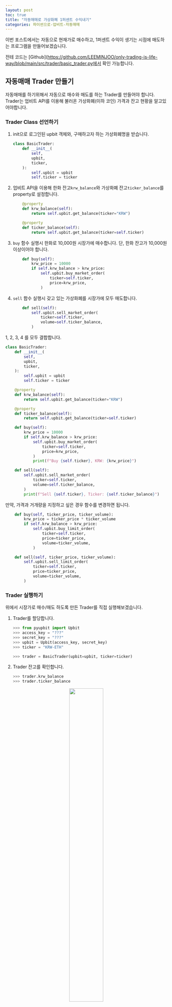 ```yaml
---
layout: post
toc: true
title: "자동매매로 가상화폐 1퍼센트 수익내기"
categories: 파이썬으로-업비트-자동매매
---
```


이번 포스트에서는 자동으로 현재가로 매수하고, 1퍼센트 수익이 생기는 시점에 매도하는 프로그램을 만들어보겠습니다.

전테 코드는 [Github](https://github.com/LEEMINJOO/only-trading-is-life-way/blob/main/src/trader/basic_trader.py에서 확인 가능합니다.

## 자동매매 Trader 만들기

자동매매를 하기위해서 자동으로 매수와 매도를 하는 Trader를 만들어야 합니다. <br>
Trader는 업비트 API를 이용해 불러온 가상화폐(이하 코인) 가격과 잔고 현황을 알고있어야합니다.


### Trader Class 선언하기

1. init으로 로그인된 upbit 객체와, 구매하고자 하는 가상화폐명을 받습니다.

    ```python
    class BasicTrader:
        def __init__(
            self,
            upbit,
            ticker,
        ):
            self.upbit = upbit
            self.ticker = ticker
    ```

2. 업비트 API을 이용해 한화 잔고`krw_balance`와 가상화폐 잔고`ticker_balance`를 property로 설정합니다.

    ```python
        @property
        def krw_balance(self):
            return self.upbit.get_balance(ticker="KRW")

        @property
        def ticker_balance(self):
            return self.upbit.get_balance(ticker=self.ticker)
    ```

3. `buy` 함수 실행시 한화로 10,000원 시장가에 매수합니다. 단, 한화 잔고가 10,000원 이상이어야 합니다.

    ```python
        def buy(self):
            krw_price = 10000
            if self.krw_balance > krw_price:
                self.upbit.buy_market_order(
                    ticker=self.ticker,
                    price=krw_price,
                )
    ```

4. `sell` 함수 실행시 갖고 있는 가상화폐를 시장가에 모두 매도합니다.

    ```python
        def sell(self):
            self.upbit.sell_market_order(
                ticker=self.ticker,
                volume=self.ticker_balance,
            )
    ```

1, 2, 3, 4 를 모두 결합합니다.

```python
class BasicTrader:
    def __init__(
        self,
        upbit,
        ticker,
    ):
        self.upbit = upbit
        self.ticker = ticker

    @property
    def krw_balance(self):
        return self.upbit.get_balance(ticker="KRW")

    @property
    def ticker_balance(self):
        return self.upbit.get_balance(ticker=self.ticker)

    def buy(self):
        krw_price = 10000
        if self.krw_balance > krw_price:
            self.upbit.buy_market_order(
                ticker=self.ticker,
                price=krw_price,
            )
            print(f"Buy {self.ticker}, KRW: {krw_price}")

    def sell(self):
        self.upbit.sell_market_order(
            ticker=self.ticker,
            volume=self.ticker_balance,
        )
        print(f"Sell {self.ticker}, Ticker: {self.ticker_balance}")

```

만약, 가격과 거개량을 지정하고 싶은 경우 함수를 변경하면 됩니다.

```python
    def buy(self, ticker_price, ticker_volume):
        krw_price = ticker_price * ticker_volume
        if self.krw_balance > krw_price:
            self.upbit.buy_limit_order(
                ticker=self.ticker,
                price=ticker_price,
                volume=ticker_volume,
            )

    def sell(self, ticker_price, ticker_volume):
        self.upbit.sell_limit_order(
            ticker=self.ticker,
            price=ticker_price,
            volume=ticker_volume,
        )

```

### Trader 실행하기

위에서 시장가로 매수/매도 하도록 만든 Trader를 직접 실행해보겠습니다.

1. Trader를 할당합니다.

    ```python
    >>> from pyupbit import Upbit
    >>> access_key = "???" 
    >>> secret_key = "???"
    >>> upbit = Upbit(access_key, secret_key)
    >>> ticker = "KRW-ETH"

    >>> trader = BasicTrader(upbit=upbit, ticker=ticker)
    ```

2. Trader 잔고를 확인합니다.

    ```python
    >>> trader.krw_balance
    >>> trader.ticker_balance
    ```

<figure>
    <center>
        <img src="/assets/imgs/upbit/trader-1.png" 
         width="50%" height="50%" alt=""/> 
        <!-- <figcaption>잔고 조회 - 이더리움 매수 후</figcaption> -->
    </center>
</figure>

3. 시장가로 매수합니다.

    ```python
    >>> trader.buy()
    ```

4. 시장가로 매도합니다.

    ```python
    >>> trader.sell()
    ```

<figure>
    <center>
        <img src="/assets/imgs/upbit/trader-2.png" 
         width="50%" height="50%" alt=""/> 
        <!-- <figcaption>잔고 조회 - 이더리움 매수 후</figcaption> -->
    </center>
</figure>


## 자동매매 Trader로 1퍼센트 수익내기

위에서 만든 Trader를 이용해 매수하고, 1 퍼센트 수익이 났을 때 매도하도록 실행해보겠습니다.

### 평균 매수가격 확인하기

1 퍼센트 수익 여부를 확인하기 위해서 평균 매수가격을 알아야합니다.

전체 잔고를 조회하고, 그 중 설정한 ticker의 정보 중 평균 매수가격을 Trader의 property로 반환합니다.

```python
    @property
    def avg_ticker_price(self):
        balances = self.upbit.get_balances()
        for balance in balances:
            if self.ticker.split('-')[1] == balance['currency']:
                return float(balance['avg_buy_price'])
        return 0.0
```

다시 시장가 매수 후 평균 매수가격을 확인했습니다.

```python
>>> trader.buy()
>>> trader.avg_ticker_price
```

<figure>
    <center>
        <img src="/assets/imgs/upbit/trader-avg-price.png" 
         width="50%" height="50%" alt=""/> 
    </center>
</figure>

### 매도가격 예약하기

원하는 금액으로 매도하기 위해 `sell` 함수를 수정하겠습니다.

```python
    def sell(self, ticker_price, ticker_volume):
        self.upbit.sell_limit_order(
            ticker=self.ticker,
            price=ticker_price,
            volume=ticker_volume,
        )
```

이제 원하는 매도 가격으로 예약할 수 있습니다.

### 1퍼센트 수익내기

이제 평균 매수 가격의 1% 보다 높은 금액으로 매수 예약을 걸어놓고 기다린다면 1% 수익을 받게됩니다! <br>
(이더리움은 1,000원 단위로 주문하기 때문에 반올림이 필요합니다.)

```python
>>> trader.avg_ticker_price
2172000.0
>>> price = trader.avg_ticker_price * (1.01)
>>> price = round(price, -3)
>>> volume = trader.ticker_balance
>>> trader.sell(price, volume)
```

예약이 된 것을 확인 할 수 있습니다. 이후 거래 되면 추가 업로드 하겠습니다 ㅎㅎ
<figure>
    <center>
        <img src="/assets/imgs/upbit/trader-1-p.jpg" 
         width="50%" height="50%" alt=""/> 
    </center>
</figure>


다음 포스트에서는 잠든 사이에도 자동으로 매수/매도 하는 Trader를 만들어 보기 전에 Trader의 수익률 성능을 확인하기 위한 백테스트를 소개하겠습니다.

전테 코드는 [Github](https://github.com/LEEMINJOO/only-trading-is-life-way/blob/main/src/trader/basic_trader.py에서 확인 가능합니다.

